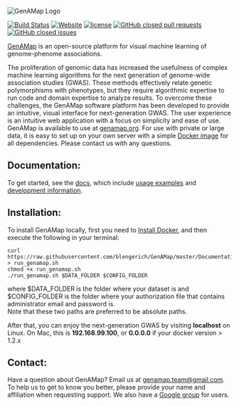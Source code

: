 ![GenAMap Logo](http://www.cs.cmu.edu/~blengeri/img/genamap_logo.png)

[![Build Status](http://ec2-52-201-224-46.compute-1.amazonaws.com:8080/buildStatus/icon?job=GenAMap_Master)](http://ec2-52-201-224-46.compute-1.amazonaws.com:8080/job/GenAMap_Master/)  [![Website](https://img.shields.io/website-up-down-green-red/http/genamap.org.svg)](http://genamap.org)
[![license](https://img.shields.io/github/license/blengerich/genamap.svg)](https://github.com/blengerich/GenAMap/blob/master/License.md) [![GitHub closed pull requests](https://img.shields.io/github/issues-pr-closed/blengerich/genamap.svg)](https://github.com/blengerich/GenAMap/pulls) [![GitHub closed issues](https://img.shields.io/github/issues-closed/blengerich/genamap.svg)](https://github.com/blengerich/GenAMap/issues)

[GenAMap](http://genamap.org) is an open-source platform for visual machine learning of genome-phenome associations.

The proliferation of genomic data has increased the usefulness of complex machine learning algorithms for the next generation of genome-wide association studies (GWAS). These methods effectively relate genetic polymorphisms with phenotypes, but they require algorithmic expertise to run code and domain expertise to analyze results. To overcome these challenges, the GenAMap software platform has been developed to provide an intuitive, visual interface for next-generation GWAS. The user experience is an intuitive web application with a focus on simplicity and ease of use. GenAMap is available to use at [genamap.org](http://genamap.org). For use with private or large data, it is easy to set up on your own server with a simple [Docker image](http://hub.docker.com/r/blengerich/genamap) for all dependencies. Please contact us with any questions.


## Documentation:
To get started, see the [docs](https://github.com/blengerich/GenAMap/tree/master/Documentation), which include [usage examples](https://github.com/blengerich/GenAMap/tree/master/Documentation/ExampleData) and [development information](https://github.com/blengerich/GenAMap/tree/master/Documentation/Development).

## Installation:
To install GenAMap locally, first you need to [Install Docker](https://docs.docker.com/engine/installation/), and then execute the following in your terminal:

```shell
curl https://raw.githubusercontent.com/blengerich/GenAMap/master/Documentation/Installation/run_genamap.sh > run_genamap.sh
chmod +x run_genamap.sh
./run_genamap.sh $DATA_FOLDER $CONFIG_FOLDER
```

where $DATA_FOLDER is the folder where your dataset is and
$CONFIG_FOLDER is the folder where your authorization file that contains administrator email and password is.  
Note that these two paths are preferred to be absolute paths. 

After that, you can enjoy the next-generation GWAS by visiting __localhost__ on Linux. On Mac, this is __192.168.99.100__, or __0.0.0.0__ if your docker version > 1.2.x


## Contact:
Have a question about GenAMap? Email us at genamap.team@gmail.com. To help us to get to know you better, please provide your name and affiliation when requesting support. We also have a [Google group](https://groups.google.com/forum/#!forum/genamap-users) for users.
